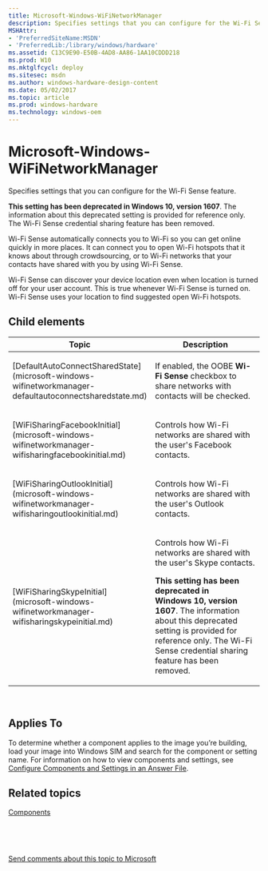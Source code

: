 ```yaml
---
title: Microsoft-Windows-WiFiNetworkManager
description: Specifies settings that you can configure for the Wi-Fi Sense feature.
MSHAttr:
- 'PreferredSiteName:MSDN'
- 'PreferredLib:/library/windows/hardware'
ms.assetid: C13C9E90-E50B-4AD8-AA86-1AA10CDDD218
ms.prod: W10
ms.mktglfcycl: deploy
ms.sitesec: msdn
ms.author: windows-hardware-design-content
ms.date: 05/02/2017
ms.topic: article
ms.prod: windows-hardware
ms.technology: windows-oem
---
```


# Microsoft-Windows-WiFiNetworkManager


Specifies settings that you can configure for the Wi-Fi Sense feature.

**This setting has been deprecated in Windows 10, version 1607**. The information about this deprecated setting is provided for reference only. The Wi-Fi Sense credential sharing feature has been removed.

Wi-Fi Sense automatically connects you to Wi-Fi so you can get online quickly in more places. It can connect you to open Wi-Fi hotspots that it knows about through crowdsourcing, or to Wi-Fi networks that your contacts have shared with you by using Wi-Fi Sense.

Wi-Fi Sense can discover your device location even when location is turned off for your user account. This is true whenever Wi-Fi Sense is turned on. Wi-Fi Sense uses your location to find suggested open Wi-Fi hotspots.

## Child elements


<table>
<colgroup>
<col width="50%" />
<col width="50%" />
</colgroup>
<thead>
<tr class="header">
<th>Topic</th>
<th>Description</th>
</tr>
</thead>
<tbody>
<tr class="odd">
<td><p>[DefaultAutoConnectSharedState](microsoft-windows-wifinetworkmanager-defaultautoconnectsharedstate.md)</p></td>
<td><p>If enabled, the OOBE <strong>Wi-Fi Sense</strong> checkbox to share networks with contacts will be checked.</p></td>
</tr>
<tr class="even">
<td><p>[WiFiSharingFacebookInitial](microsoft-windows-wifinetworkmanager-wifisharingfacebookinitial.md)</p></td>
<td><p>Controls how Wi-Fi networks are shared with the user's Facebook contacts.</p></td>
</tr>
<tr class="odd">
<td><p>[WiFiSharingOutlookInitial](microsoft-windows-wifinetworkmanager-wifisharingoutlookinitial.md)</p></td>
<td><p>Controls how Wi-Fi networks are shared with the user's Outlook contacts.</p></td>
</tr>
<tr class="even">
<td><p>[WiFiSharingSkypeInitial](microsoft-windows-wifinetworkmanager-wifisharingskypeinitial.md)</p></td>
<td><p>Controls how Wi-Fi networks are shared with the user's Skype contacts.</p>
<p><strong>This setting has been deprecated in Windows 10, version 1607</strong>. The information about this deprecated setting is provided for reference only. The Wi-Fi Sense credential sharing feature has been removed.</p></td>
</tr>
</tbody>
</table>

 

## Applies To


To determine whether a component applies to the image you’re building, load your image into Windows SIM and search for the component or setting name. For information on how to view components and settings, see [Configure Components and Settings in an Answer File](https://msdn.microsoft.com/library/windows/hardware/dn915078).

## Related topics


[Components](components-b-unattend.md)

 

 

[Send comments about this topic to Microsoft](mailto:wsddocfb@microsoft.com?subject=Documentation%20feedback%20%5Bp_unattend\p_unattend%5D:%20Microsoft-Windows-WiFiNetworkManager%20%20RELEASE:%20%2810/3/2016%29&body=%0A%0APRIVACY%20STATEMENT%0A%0AWe%20use%20your%20feedback%20to%20improve%20the%20documentation.%20We%20don't%20use%20your%20email%20address%20for%20any%20other%20purpose,%20and%20we'll%20remove%20your%20email%20address%20from%20our%20system%20after%20the%20issue%20that%20you're%20reporting%20is%20fixed.%20While%20we're%20working%20to%20fix%20this%20issue,%20we%20might%20send%20you%20an%20email%20message%20to%20ask%20for%20more%20info.%20Later,%20we%20might%20also%20send%20you%20an%20email%20message%20to%20let%20you%20know%20that%20we've%20addressed%20your%20feedback.%0A%0AFor%20more%20info%20about%20Microsoft's%20privacy%20policy,%20see%20http://privacy.microsoft.com/default.aspx. "Send comments about this topic to Microsoft")





